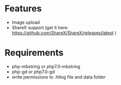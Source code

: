 # Features
* Image upload
* ShareX support (get it here: https://github.com/ShareX/ShareX/releases/latest )

# Requirements
* php-mbstring or php7.0-mbstring
* php-gd or php7.0-gd
* write permissions to .htlog file and data folder

